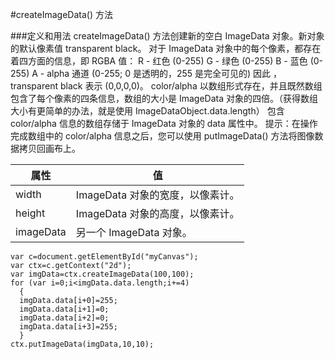 #createImageData() 方法

###定义和用法
createImageData() 方法创建新的空白 ImageData 对象。新对象的默认像素值 transparent black。
对于 ImageData 对象中的每个像素，都存在着四方面的信息，即 RGBA 值：
R - 红色 (0-255)
G - 绿色 (0-255)
B - 蓝色 (0-255)
A - alpha 通道 (0-255; 0 是透明的，255 是完全可见的)
因此 ，transparent black 表示 (0,0,0,0)。
color/alpha 以数组形式存在，并且既然数组包含了每个像素的四条信息，数组的大小是 ImageData 对象的四倍。（获得数组大小有更简单的办法，就是使用 ImageDataObject.data.length）
包含 color/alpha 信息的数组存储于 ImageData 对象的 data 属性中。
提示：在操作完成数组中的 color/alpha 信息之后，您可以使用 putImageData() 方法将图像数据拷贝回画布上。



|属性|值
|-----|----|
|width       |ImageData 对象的宽度，以像素计。
|height      |ImageData 对象的高度，以像素计。
|imageData   |另一个 ImageData 对象。


```
var c=document.getElementById("myCanvas");
var ctx=c.getContext("2d");
var imgData=ctx.createImageData(100,100);
for (var i=0;i<imgData.data.length;i+=4)
  {
  imgData.data[i+0]=255;
  imgData.data[i+1]=0;
  imgData.data[i+2]=0;
  imgData.data[i+3]=255;
  }
ctx.putImageData(imgData,10,10);


```